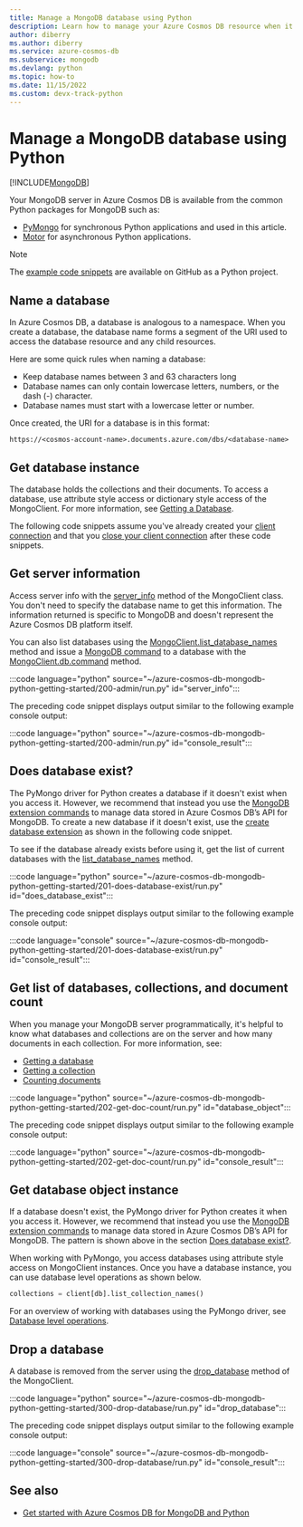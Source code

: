 ```yaml
---
title: Manage a MongoDB database using Python
description: Learn how to manage your Azure Cosmos DB resource when it provides the API for MongoDB with a Python SDK.
author: diberry
ms.author: diberry
ms.service: azure-cosmos-db
ms.subservice: mongodb
ms.devlang: python
ms.topic: how-to
ms.date: 11/15/2022
ms.custom: devx-track-python
---
```


# Manage a MongoDB database using Python

[!INCLUDE[MongoDB](~/reusable-content/ce-skilling/azure/includes/cosmos-db/includes/appliesto-mongodb.md)]

Your MongoDB server in Azure Cosmos DB is available from the common Python packages for MongoDB such as:

* [PyMongo](https://www.mongodb.com/docs/drivers/pymongo/) for synchronous Python applications and used in this article.
* [Motor](https://www.mongodb.com/docs/drivers/motor/) for asynchronous Python applications.

> [!NOTE]
> The [example code snippets](https://github.com/Azure-Samples/azure-cosmos-db-mongodb-python-getting-started) are available on GitHub as a Python project.

## Name a database

In Azure Cosmos DB, a database is analogous to a namespace. When you create a database, the database name forms a segment of the URI used to access the database resource and any child resources.

Here are some quick rules when naming a database:

* Keep database names between 3 and 63 characters long
* Database names can only contain lowercase letters, numbers, or the dash (-) character.
* Database names must start with a lowercase letter or number.

Once created, the URI for a database is in this format:

`https://<cosmos-account-name>.documents.azure.com/dbs/<database-name>`

## Get database instance

The database holds the collections and their documents. To access a database, use attribute style access or dictionary style access of the MongoClient. For more information, see [Getting a Database](https://pymongo.readthedocs.io/en/stable/tutorial.html#getting-a-database).

The following code snippets assume you've already created your [client connection](how-to-python-get-started.md#create-mongoclient-with-connection-string) and that you [close your client connection](how-to-python-get-started.md#close-the-mongoclient-connection) after these code snippets.

## Get server information

Access server info with the [server_info](https://pymongo.readthedocs.io/en/stable/api/pymongo/mongo_client.html#pymongo.mongo_client.MongoClient.server_info) method of the MongoClient class. You don't need to specify the database name to get this information. The information returned is specific to MongoDB and doesn't represent the Azure Cosmos DB platform itself.

You can also list databases using the [MongoClient.list_database_names](https://pymongo.readthedocs.io/en/stable/api/pymongo/mongo_client.html#pymongo.mongo_client.MongoClient.list_database_names) method and issue a [MongoDB command](https://www.mongodb.com/docs/manual/reference/command/nav-diagnostic/) to a database with the [MongoClient.db.command](https://pymongo.readthedocs.io/en/stable/api/pymongo/database.html#pymongo.database.Database.command) method.

:::code language="python" source="~/azure-cosmos-db-mongodb-python-getting-started/200-admin/run.py" id="server_info":::

The preceding code snippet displays output similar to the following example console output:

:::code language="python" source="~/azure-cosmos-db-mongodb-python-getting-started/200-admin/run.py" id="console_result":::

## Does database exist?

The PyMongo driver for Python creates a database if it doesn't exist when you access it. However, we recommend that instead you use the [MongoDB extension commands](./custom-commands.md) to manage data stored in Azure Cosmos DB’s API for MongoDB. To create a new database if it doesn't exist, use the [create database extension](./custom-commands.md#create-database) as shown in the following code snippet.

To see if the database already exists before using it, get the list of current databases with the [list_database_names](https://pymongo.readthedocs.io/en/stable/api/pymongo/mongo_client.html#pymongo.mongo_client.MongoClient.list_database_names) method.

:::code language="python" source="~/azure-cosmos-db-mongodb-python-getting-started/201-does-database-exist/run.py" id="does_database_exist":::

The preceding code snippet displays output similar to the following example console output:

:::code language="console" source="~/azure-cosmos-db-mongodb-python-getting-started/201-does-database-exist/run.py" id="console_result":::

## Get list of databases, collections, and document count

When you manage your MongoDB server programmatically, it's helpful to know what databases and collections are on the server and how many documents in each collection. For more information, see:

* [Getting a database](https://pymongo.readthedocs.io/en/stable/tutorial.html#getting-a-database)
* [Getting a collection](https://pymongo.readthedocs.io/en/stable/tutorial.html#getting-a-collection)
* [Counting documents](https://pymongo.readthedocs.io/en/stable/tutorial.html#counting)

:::code language="python" source="~/azure-cosmos-db-mongodb-python-getting-started/202-get-doc-count/run.py" id="database_object":::

The preceding code snippet displays output similar to the following example console output:

:::code language="python" source="~/azure-cosmos-db-mongodb-python-getting-started/202-get-doc-count/run.py" id="console_result":::

## Get database object instance

If a database doesn't exist, the PyMongo driver for Python creates it when you access it. However, we recommend that instead you use the [MongoDB extension commands](./custom-commands.md) to manage data stored in Azure Cosmos DB’s API for MongoDB. The pattern is shown above in the section [Does database exist?](#does-database-exist).

When working with PyMongo, you access databases using attribute style access on MongoClient instances. Once you have a database instance, you can use database level operations as shown below.

```python
collections = client[db].list_collection_names()
```

For an overview of working with databases using the PyMongo driver, see [Database level operations](https://pymongo.readthedocs.io/en/stable/api/pymongo/database.html#pymongo.database.Database).


## Drop a database

A database is removed from the server using the [drop_database](https://pymongo.readthedocs.io/en/stable/api/pymongo/mongo_client.html#pymongo.mongo_client.MongoClient.drop_database) method of the MongoClient.

:::code language="python" source="~/azure-cosmos-db-mongodb-python-getting-started/300-drop-database/run.py" id="drop_database":::

The preceding code snippet displays output similar to the following example console output:

:::code language="console" source="~/azure-cosmos-db-mongodb-python-getting-started/300-drop-database/run.py" id="console_result":::

## See also

- [Get started with Azure Cosmos DB for MongoDB and Python](how-to-python-get-started.md)
